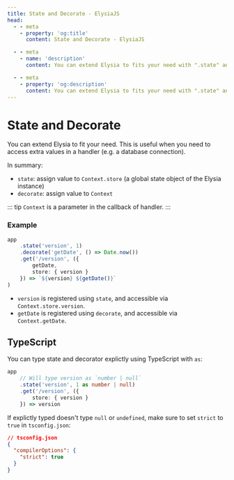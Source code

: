 ```yaml
---
title: State and Decorate - ElysiaJS
head:
  - - meta
    - property: 'og:title'
      content: State and Decorate - ElysiaJS

  - - meta
    - name: 'description'
      content: You can extend Elysia to fits your need with ".state" and ".decorate" to add custom value to the "Context", and handler, for example. Database connection, utility function, or cookie.

  - - meta
    - property: 'og:description'
      content: You can extend Elysia to fits your need with ".state" and ".decorate" to add custom value to the "Context", and handler, for example. Database connection, utility function, or cookie.
---
```


# State and Decorate
You can extend Elysia to fit your need. This is useful when you need to access extra values in a handler (e.g. a database connection).

In summary:
- `state`: assign value to `Context.store` (a global state object of the Elysia instance)
- `decorate`: assign value to `Context`

::: tip
`Context` is a parameter in the callback of handler.
:::

### Example

```typescript
app
    .state('version', 1)
    .decorate('getDate', () => Date.now())
    .get('/version', ({ 
        getDate, 
        store: { version } 
    }) => `${version} ${getDate()}`
)
```

- `version` is registered using `state`, and accessible via `Context.store.version`.
- `getDate` is registered using `decorate`, and accessible via `Context.getDate`.

## TypeScript
You can type state and decorator explictly using TypeScript with `as`:
```typescript
app
    // Will type version as `number | null`
    .state('version', 1 as number | null)
    .get('/version', ({ 
        store: { version } 
    }) => version
```

If explictly typed doesn't type `null` or `undefined`, make sure to set `strict` to `true` in `tsconfig.json`:
```json
// tsconfig.json
{
  "compilerOptions": {
    "strict": true
  }
}
```
